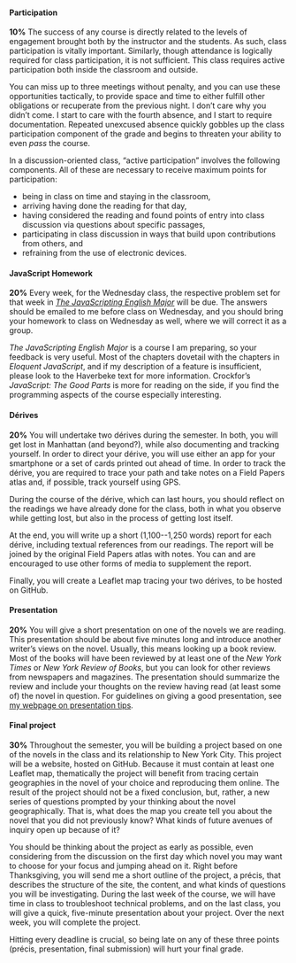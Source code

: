 #### Participation

**10%** The success of any course is directly related to the levels of engagement
brought both by the instructor and the students. As such, class participation
is vitally important. Similarly, though attendance is logically required for
class participation, it is not sufficient. This class requires active
participation both inside the classroom and outside.  

You can miss up to three meetings without penalty, and you can use these
opportunities tactically, to provide space and time to either fulfill other
obligations or recuperate from the previous night. I don’t care why you didn’t
come. I start to care with the fourth absence, and I start to require
documentation. Repeated unexcused absence quickly gobbles up the class
participation component of the grade and begins to threaten your ability to
even *pass* the course.

In a discussion-oriented class, “active participation” involves the following
components. All of these are necessary to receive maximum points for
participation:

* being in class on time and staying in the classroom,
* arriving having done the reading for that day,
* having considered the reading and found points of entry into class discussion via questions about specific passages,
* participating in class discussion in ways that build upon contributions from others, and
* refraining from the use of electronic devices.

#### JavaScript Homework

**20%** Every week, for the Wednesday class, the respective problem set for
that week in [*The JavaScripting English
Major*](http://the-javascripting-english-major.org) will be due. The
answers should be emailed to me before class on Wednesday, and you should
bring your homework to class on Wednesday as well, where we will correct it as
a group.

*The JavaScripting English Major* is a course I am preparing, so your feedback
is very useful. Most of the chapters dovetail with the chapters in *Eloquent
JavaScript*, and if my description of a feature is insufficient, please look
to the Haverbeke text for more information. Crockfor’s *JavaScript: The Good
Parts* is more for reading on the side, if you find the programming aspects of
the course especially interesting.

#### Dérives

**20%** You will undertake two dérives during the semester. In both, you will
get lost in Manhattan (and beyond?), while also documenting and tracking
yourself. In order to direct your dérive, you will use either an app for your
smartphone or a set of cards printed out ahead of time. In order to track the
dérive, you are required to trace your path and take notes on a Field Papers
atlas and, if possible, track yourself using GPS.

During the course of the dérive, which can last hours, you should reflect on
the readings we have already done for the class, both in what you observe
while getting lost, but also in the process of getting lost itself.
  
At the end, you will write up a short (1,100--1,250 words) report for each
dérive, including textual references from our readings. The report will be
joined by the original Field Papers atlas with notes. You can and are
encouraged to use other forms of media to supplement the report.

Finally, you will create a Leaflet map tracing your two dérives, to be hosted
on GitHub.

#### Presentation

**20%** You will give a short presentation on one of the novels we
are reading. This presentation should be about five minutes long and introduce
another writer’s views on the novel. Usually, this means looking up a book
review. Most of the books will have been reviewed by at least one of the *New
York Times* or *New York Review of Books*, but you can look for other reviews
from newspapers and magazines. The presentation should summarize the review
and include your thoughts on the review having read (at least some of) the
novel in question. For guidelines on giving a good presentation, see [my
webpage on presentation tips](http://moacir.com/courses/presentation-tips/).

#### Final project

**30%** Throughout the semester, you will be building a project based on one
of the novels in the class and its relationship to New York City. This project
will be a website, hosted on GitHub. Because it must contain at least one
Leaflet map, thematically the project will benefit from tracing certain
geographies in the novel of your choice and reproducing them online. The
result of the project should not be a fixed conclusion, but, rather, a new
series of questions prompted by your thinking about the novel geographically.
That is, what does the map you create tell you about the novel that you did
not previously know? What kinds of future avenues of inquiry open up because
of it?

You should be thinking about the project as early as possible, even
considering from the discussion on the first day which novel you may want to
choose for your focus and jumping ahead on it. Right before Thanksgiving, you
will send me a short outline of the project, a précis, that describes the
structure of the site, the content, and what kinds of questions you will be
investigating. During the last week of the course, we will have time in class
to troubleshoot technical problems, and on the last class, you will give a
quick, five-minute presentation about your project. Over the next week, you
will complete the project.

Hitting every deadline is crucial, so being late on any of these three points
(précis, presentation, final submission) will hurt your final grade. 
